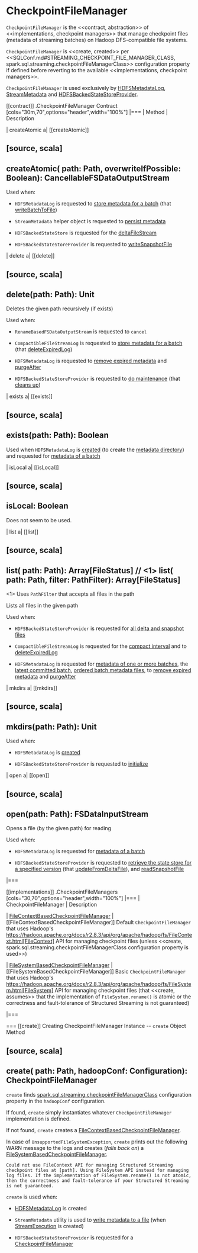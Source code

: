 # CheckpointFileManager

`CheckpointFileManager` is the <<contract, abstraction>> of <<implementations, checkpoint managers>> that manage checkpoint files (metadata of streaming batches) on Hadoop DFS-compatible file systems.

`CheckpointFileManager` is <<create, created>> per <<SQLConf.md#STREAMING_CHECKPOINT_FILE_MANAGER_CLASS, spark.sql.streaming.checkpointFileManagerClass>> configuration property if defined before reverting to the available <<implementations, checkpoint managers>>.

`CheckpointFileManager` is used exclusively by [HDFSMetadataLog](HDFSMetadataLog.md), [StreamMetadata](StreamMetadata.md) and [HDFSBackedStateStoreProvider](stateful-stream-processing/HDFSBackedStateStoreProvider.md).

[[contract]]
.CheckpointFileManager Contract
[cols="30m,70",options="header",width="100%"]
|===
| Method
| Description

| createAtomic
a| [[createAtomic]]

[source, scala]
----
createAtomic(
  path: Path,
  overwriteIfPossible: Boolean): CancellableFSDataOutputStream
----

Used when:

* `HDFSMetadataLog` is requested to [store metadata for a batch](HDFSMetadataLog.md#add) (that [writeBatchToFile](HDFSMetadataLog.md#writeBatchToFile))

* `StreamMetadata` helper object is requested to [persist metadata](StreamMetadata.md#write)

* `HDFSBackedStateStore` is requested for the [deltaFileStream](stateful-stream-processing/HDFSBackedStateStore.md#deltaFileStream)

* `HDFSBackedStateStoreProvider` is requested to [writeSnapshotFile](stateful-stream-processing/HDFSBackedStateStoreProvider.md#writeSnapshotFile)

| delete
a| [[delete]]

[source, scala]
----
delete(path: Path): Unit
----

Deletes the given path recursively (if exists)

Used when:

* `RenameBasedFSDataOutputStream` is requested to `cancel`

* `CompactibleFileStreamLog` is requested to [store metadata for a batch](datasources/file/CompactibleFileStreamLog.md#add) (that [deleteExpiredLog](datasources/file/CompactibleFileStreamLog.md#deleteExpiredLog))

* `HDFSMetadataLog` is requested to [remove expired metadata](HDFSMetadataLog.md#purge) and [purgeAfter](HDFSMetadataLog.md#purgeAfter)

* `HDFSBackedStateStoreProvider` is requested to [do maintenance](stateful-stream-processing/HDFSBackedStateStoreProvider.md#doMaintenance) (that [cleans up](stateful-stream-processing/HDFSBackedStateStoreProvider.md#cleanup))

| exists
a| [[exists]]

[source, scala]
----
exists(path: Path): Boolean
----

Used when `HDFSMetadataLog` is [created](HDFSMetadataLog.md) (to create the [metadata directory](HDFSMetadataLog.md#metadataPath)) and requested for [metadata of a batch](HDFSMetadataLog.md#get)

| isLocal
a| [[isLocal]]

[source, scala]
----
isLocal: Boolean
----

Does not seem to be used.

| list
a| [[list]]

[source, scala]
----
list(
  path: Path): Array[FileStatus] // <1>
list(
  path: Path,
  filter: PathFilter): Array[FileStatus]
----
<1> Uses `PathFilter` that accepts all files in the path

Lists all files in the given path

Used when:

* `HDFSBackedStateStoreProvider` is requested for [all delta and snapshot files](stateful-stream-processing/HDFSBackedStateStoreProvider.md#fetchFiles)

* `CompactibleFileStreamLog` is requested for the [compact interval](datasources/file/CompactibleFileStreamLog.md#compactInterval) and to [deleteExpiredLog](datasources/file/CompactibleFileStreamLog.md#deleteExpiredLog)

* `HDFSMetadataLog` is requested for [metadata of one or more batches](HDFSMetadataLog.md#get-range), the [latest committed batch](HDFSMetadataLog.md#getLatest), [ordered batch metadata files](HDFSMetadataLog.md#getOrderedBatchFiles), to [remove expired metadata](HDFSMetadataLog.md#purge) and [purgeAfter](HDFSMetadataLog.md#purgeAfter)

| mkdirs
a| [[mkdirs]]

[source, scala]
----
mkdirs(path: Path): Unit
----

Used when:

* `HDFSMetadataLog` is [created](HDFSMetadataLog.md)

* `HDFSBackedStateStoreProvider` is requested to [initialize](stateful-stream-processing/HDFSBackedStateStoreProvider.md#init)

| open
a| [[open]]

[source, scala]
----
open(path: Path): FSDataInputStream
----

Opens a file (by the given path) for reading

Used when:

* `HDFSMetadataLog` is requested for [metadata of a batch](HDFSMetadataLog.md#get)

* `HDFSBackedStateStoreProvider` is requested to [retrieve the state store for a specified version](stateful-stream-processing/HDFSBackedStateStoreProvider.md#getStore) (that [updateFromDeltaFile](stateful-stream-processing/HDFSBackedStateStoreProvider.md#updateFromDeltaFile)), and [readSnapshotFile](stateful-stream-processing/HDFSBackedStateStoreProvider.md#readSnapshotFile)

|===

[[implementations]]
.CheckpointFileManagers
[cols="30,70",options="header",width="100%"]
|===
| CheckpointFileManager
| Description

| [FileContextBasedCheckpointFileManager](FileContextBasedCheckpointFileManager.md)
| [[FileContextBasedCheckpointFileManager]] Default `CheckpointFileManager` that uses Hadoop's https://hadoop.apache.org/docs/r2.8.3/api/org/apache/hadoop/fs/FileContext.html[FileContext] API for managing checkpoint files (unless <<create, spark.sql.streaming.checkpointFileManagerClass configuration property is used>>)

| [FileSystemBasedCheckpointFileManager](FileSystemBasedCheckpointFileManager.md)
| [[FileSystemBasedCheckpointFileManager]] Basic `CheckpointFileManager` that uses Hadoop's https://hadoop.apache.org/docs/r2.8.3/api/org/apache/hadoop/fs/FileSystem.html[FileSystem] API for managing checkpoint files (that <<create, assumes>> that the implementation of `FileSystem.rename()` is atomic or the correctness and fault-tolerance of Structured Streaming is not guaranteed)

|===

=== [[create]] Creating CheckpointFileManager Instance -- `create` Object Method

[source, scala]
----
create(
  path: Path,
  hadoopConf: Configuration): CheckpointFileManager
----

`create` finds [spark.sql.streaming.checkpointFileManagerClass](SQLConf.md#STREAMING_CHECKPOINT_FILE_MANAGER_CLASS) configuration property in the `hadoopConf` configuration.

If found, `create` simply instantiates whatever `CheckpointFileManager` implementation is defined.

If not found, `create` creates a [FileContextBasedCheckpointFileManager](FileContextBasedCheckpointFileManager.md).

In case of `UnsupportedFileSystemException`, `create` prints out the following WARN message to the logs and creates (_falls back on_) a [FileSystemBasedCheckpointFileManager](FileSystemBasedCheckpointFileManager.md).

```text
Could not use FileContext API for managing Structured Streaming checkpoint files at [path]. Using FileSystem API instead for managing log files. If the implementation of FileSystem.rename() is not atomic, then the correctness and fault-tolerance of your Structured Streaming is not guaranteed.
```

`create` is used when:

* [HDFSMetadataLog](HDFSMetadataLog.md) is created

* `StreamMetadata` utility is used to [write metadata to a file](StreamMetadata.md#write) (when [StreamExecution](StreamExecution.md) is created)

* `HDFSBackedStateStoreProvider` is requested for a [CheckpointFileManager](stateful-stream-processing/HDFSBackedStateStoreProvider.md#fm)
